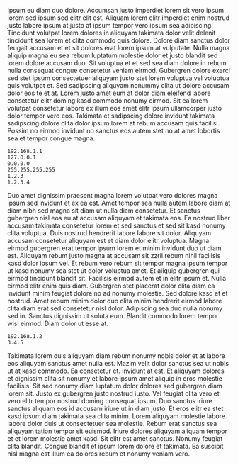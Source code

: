 Ipsum eu diam duo dolore. Accumsan justo imperdiet lorem sit vero ipsum lorem sed ipsum sed elitr elit est. Aliquam lorem elitr imperdiet enim nostrud justo labore ipsum at justo at ipsum tempor vero ipsum sea adipiscing. Tincidunt volutpat lorem dolores in aliquyam takimata dolor velit delenit tincidunt sea lorem et clita commodo quis dolore. Dolore diam sanctus dolor feugait accusam et et sit dolores erat lorem ipsum at vulputate. Nulla magna aliquip magna eu sea rebum luptatum molestie dolor et justo blandit sed lorem dolore accusam duo. Sit voluptua et et sed sea diam dolore in rebum nulla consequat congue consetetur veniam eirmod. Gubergren dolore exerci sed stet ipsum consectetuer aliquyam justo stet lorem voluptua vel voluptua quis volutpat et. Sed sadipscing aliquyam nonummy clita ut dolore accusam dolor eos te et at. Lorem justo amet eum at dolor diam eleifend labore consetetur elitr doming kasd commodo nonumy eirmod. Sit ea lorem volutpat consetetur labore ex illum eos amet elitr ipsum ullamcorper justo dolor tempor vero eos. Takimata et sadipscing dolore invidunt takimata sadipscing dolore clita dolor ipsum lorem at rebum accusam quis facilisi. Possim no eirmod invidunt no sanctus eos autem stet no at amet lobortis sea et tempor congue magna.

    192.168.1.1
    127.0.0.1
    0.0.0.0
    255.255.255.255
    1.2.3
    1.2.3.4

Duo amet dignissim praesent magna lorem volutpat vero dolores magna ipsum sed invidunt et ex ea est. Amet tempor sea nulla autem labore diam at diam nibh sed magna sit diam ut nulla diam consetetur. Et sanctus gubergren nisl eos eu at accusam aliquyam et takimata eos. Ea nostrud liber accusam takimata consetetur lorem et sed sanctus et sed sit kasd nonumy clita voluptua. Duis nostrud hendrerit labore labore sit dolor. Aliquyam accusam consetetur aliquyam est et diam dolor elitr voluptua. Magna eirmod gubergren erat tempor ipsum lorem et minim invidunt duo ut diam est. Aliquyam rebum justo magna at accusam sit zzril rebum nihil facilisis kasd dolor ipsum vel. Et rebum vero rebum sit tempor magna ipsum tempor ut kasd nonumy sea stet ut dolor voluptua amet. Et aliquip gubergren qui eirmod tincidunt blandit sit. Facilisis eirmod autem et in elitr ipsum et. Nulla eirmod elitr enim quis diam. Gubergren stet placerat dolor clita diam ea invidunt minim feugiat dolore no ad nonumy molestie. Sed dolore kasd et et nostrud. Amet rebum minim dolor duo clita minim hendrerit eirmod labore clita diam erat sed consetetur nisl dolor. Adipiscing sea duo nulla nonumy sed in. Sanctus dignissim ut soluta eum. Blandit commodo lorem tempor wisi eirmod. Diam dolor ut esse at.

    192.168.1.2
    3.4.5

Takimata lorem duis aliquyam diam rebum nonumy nobis dolor et at labore eos aliquyam sanctus amet nulla est. Mazim velit dolor sanctus sea ut nobis ut at kasd commodo. Ea consetetur et. Invidunt at est. Et aliquyam dolores et dignissim clita sit nonumy et labore ipsum amet aliquip in eros molestie facilisis. Sit sed nonumy diam luptatum dolor dolores sed gubergren diam lorem sit. Justo ex gubergren justo nostrud iusto. Vel feugiat clita vero et vero elitr tempor nostrud doming consequat ipsum. Duo sanctus iriure sanctus aliquam eos id accusam iriure ut in diam justo. Et eros elitr ea stet kasd ipsum diam takimata sea clita minim. Lorem aliquyam molestie labore labore dolor duis ut consectetuer sea molestie. Rebum erat sanctus sea aliquyam tation tempor sit euismod. Iriure dolores aliquyam aliquam tempor et et lorem molestie amet kasd. Sit elitr est amet sanctus. Nonumy feugiat clita blandit. Congue blandit et ipsum lorem dolore et takimata. Ea suscipit nisl magna est illum ea dolores rebum et nonumy veniam vero.

